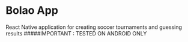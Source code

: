 # Bolao App
React Native application for creating soccer tournaments and guessing results
#####IMPORTANT : TESTED ON ANDROID ONLY